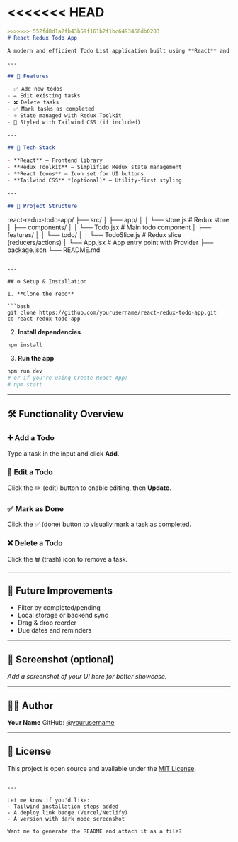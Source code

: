 <<<<<<< HEAD
=======
```markdown
>>>>>>> 552fd8d1a2fb43b59f161b2f1bc6493468db0203
# React Redux Todo App

A modern and efficient Todo List application built using **React** and **Redux Toolkit**. This app allows users to add, edit, delete, and mark tasks as done, with clean state management and a responsive interface.

---

## 🚀 Features

- ✅ Add new todos
- ✏️ Edit existing tasks
- ❌ Delete tasks
- ✅ Mark tasks as completed
- ⚛️ State managed with Redux Toolkit
- 🎨 Styled with Tailwind CSS (if included)

---

## 🧠 Tech Stack

- **React** – Frontend library
- **Redux Toolkit** – Simplified Redux state management
- **React Icons** – Icon set for UI buttons
- **Tailwind CSS** *(optional)* – Utility-first styling

---

## 📁 Project Structure

```

react-redux-todo-app/
├── src/
│   ├── app/
│   │   └── store.js             # Redux store
│   ├── components/
│   │   └── Todo.jsx             # Main todo component
│   ├── features/
│   │   └── todo/
│   │       └── TodoSlice.js     # Redux slice (reducers/actions)
│   └── App.jsx                  # App entry point with Provider
├── package.json
└── README.md

````

---

## ⚙️ Setup & Installation

1. **Clone the repo**

```bash
git clone https://github.com/yourusername/react-redux-todo-app.git
cd react-redux-todo-app
````

2. **Install dependencies**

```bash
npm install
```

3. **Run the app**

```bash
npm run dev
# or if you're using Create React App:
# npm start
```

---

## 🛠 Functionality Overview

### ➕ Add a Todo

Type a task in the input and click **Add**.

### 📝 Edit a Todo

Click the ✏️ (edit) button to enable editing, then **Update**.

### ✅ Mark as Done

Click the ✅ (done) button to visually mark a task as completed.

### ❌ Delete a Todo

Click the 🗑️ (trash) icon to remove a task.

---

## 🧪 Future Improvements

* Filter by completed/pending
* Local storage or backend sync
* Drag & drop reorder
* Due dates and reminders

---

## 📸 Screenshot (optional)

*Add a screenshot of your UI here for better showcase.*

---

## 👨‍💻 Author

**Your Name**
GitHub: [@yourusername](https://github.com/yourusername)

---

## 📄 License

This project is open source and available under the [MIT License](LICENSE).

```

---

Let me know if you'd like:
- Tailwind installation steps added
- A deploy link badge (Vercel/Netlify)
- A version with dark mode screenshot

Want me to generate the README and attach it as a file?
```
